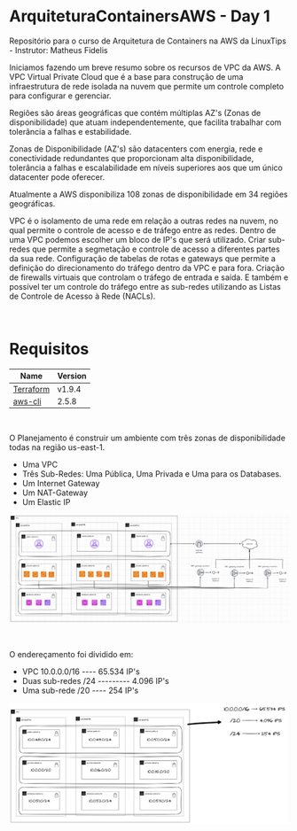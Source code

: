 # ArquiteturaContainersAWS - Day 1
Repositório para o curso de Arquitetura de Containers na AWS da LinuxTips - Instrutor: Matheus Fidelis

Iniciamos fazendo um breve resumo sobre os recursos de VPC da AWS.  A VPC Virtual Private Cloud que é a base para construção de uma infraestrutura de rede isolada na nuvem que permite um controle completo para configurar e gerenciar.

Regiões são áreas geográficas que contém múltiplas AZ's (Zonas de disponibilidade) que atuam independentemente, que facilita trabalhar com tolerância a falhas e estabilidade.

Zonas de Disponibilidade (AZ's) são datacenters com energia, rede e conectividade redundantes que proporcionam alta disponibilidade, tolerância a falhas e escalabilidade em níveis superiores aos que um único datacenter pode oferecer. 

Atualmente a AWS disponibiliza 108 zonas de disponibilidade em 34 regiões geográficas.

VPC é o isolamento de uma rede em relação a outras redes na nuvem, no qual permite o controle de acesso e de tráfego entre as redes. 
Dentro de uma VPC podemos escolher um bloco de IP's que será utilizado.
Criar sub-redes que permite a segmetação e controle de acesso a diferentes partes da sua rede. 
Configuração de tabelas de rotas e gateways que permite a definição do direcionamento do tráfego dentro da VPC e para fora.
Criação de firewalls virtuais que controlam o tráfego de entrada e saída.
E também e possível ter um controle do tráfego entre as sub-redes utilizando as Listas de Controle de Acesso à Rede (NACLs).


<br/>

# Requisitos

| Name | Version |
|------|---------|
| <a name="Terraform"></a> [Terraform](#terraform\_terraform) | v1.9.4  |
| <a name="AWS CLI"></a> [aws-cli](#aws\_cli) | 2.5.8  |

<br/>

O Planejamento é construir um ambiente com três zonas de disponibilidade todas na região us-east-1.
 - Uma VPC
 - Três Sub-Redes: Uma Pública, Uma Privada e Uma para os Databases.
 - Um Internet Gateway
 - Um NAT-Gateway
 - Um Elastic IP

![VPC](outros/topologia.jpg)

<br/>

O endereçamento foi dividido em:
- VPC 10.0.0.0/16 ---- 65.534 IP's
- Duas sub-redes /24  --------- 4.096 IP's
- Uma sub-rede /20 ---- 254 IP's

![VPC](outros/enderecos.jpg)

   
